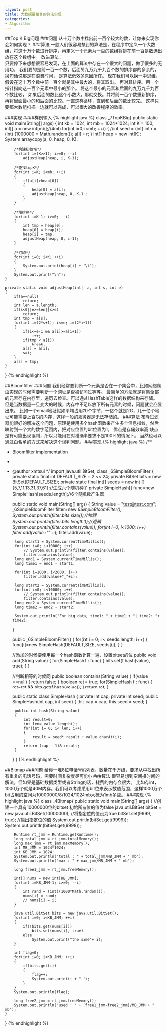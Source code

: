 ```yaml
---
layout: post
title: 大数据量相关的算法实现
categories:
- Algorithm
---
```


##Top K Big问题
###问题
从十万个数中找出前一百个较大的数，让你来实现你会如何实现？
###算法
一般人们很容易想到的算法是，在程序中定义一个大数组，将这十万个数进行排序，再定义一个元素为一百的数组将排在前一百是数选出放在这个数组中。
改进算法：  
只要停下来想想很容易发现，在上面的算法中存在一个很大的问题，做了很多的无用功，
我们要的是前一百一个数，后面的九万九千九百个数的排序都的多余的，换句话说那是在浪费时间，
是算法低效的原因所在。
现在我们可以换一中思维，假设在这十万个数中前一百个就是其中最大的，将其取出。
再对其排序。用一个指针指向这一百个元素中最小的那个。
将这个最小的元素和后面的九万九千九百个数比较，
如果后面的数比这个小数大，那就交换。并将前一百个数重新排序，
再将里面最小的和后面的比较。一直这样循环，直到和后面的数比较完。
这样只要都大数组扫描一边就可以完成，可以很大的改善程序的效率。

###实现
####样例输入
{% highlight java %}
class _7TopKBig{
	public static void main(String[] args)
	{
		int kb = 1024;
		int mb = 1024*1024;
		int K = 100;
		int[] a = new int[mb];//4mb
		for(int i=0; i<mb; ++i)
		{
			//int seed = (int) 
			int r = (int) (1000000 * Math.random());
			a[i] = r;
		}
		int[] heap = new int[K];
		System.arraycopy(a, 0, heap, 0, K);
		
		/*构建初始堆*/
		for(int i=(K>>1); i>=0; --i)
			adjustHeap(heap, i, K-1);

		/*查找topK*/
		for(int i=K; i<mb; ++i)
		{
			if(a[i]>heap[0])
			{
				heap[0] = a[i];
				adjustHeap(heap, 0, K-1);
			}
		}

		/*堆排序*/
		for(int i=K-1; i>=0; --i)
		{
			int tmp = heap[0];
			heap[0] = heap[i];
			heap[i] = tmp;
			adjustHeap(heap, 0, i-1);
		}

		/*打印*/
		for(int i=0; i<K; ++i)
		{
			System.out.print(heap[i] + "\t");
		}
		System.out.print("\n");
	}

	private static void adjustHeap(int[] a, int s, int e)
	{
		if(a==null)
			return;
		int len = a.length;
		if(s<0||e>=len||s>e)
			return;
		int tmp = a[s];
		for(int i=(2*s+1); i<=e; i=(2*i+1))
		{
			if(i<=e-1 && a[i]>=a[i+1])
				i++;
			if(tmp < a[i])
				break;
			a[s] = a[i];
			s=i;
		}
		a[s] = tmp;
	}
}
{% endhighlight %}

##Bloomfilter
###问题
我们经常要判断一个元素是否在一个集合中，比如网络爬虫实现的时候需要判断一个网址是否被访问过等等。
最简单的方法就是将集全部的元素存在内存里，遍历去检查。可以通过HashTable这样的数据结构来存储。
但是当数据量一旦变大的时候，内存中不足以放下所有元素的时候，问题就会凸显出来。
比如一个email地址假如平均占用20个字节，一亿个就是2G，几十亿个地址可能需要上百G的内存，这样一般的服务器是无法存储的。
###算法
布隆过滤器能很好的解决这个问题，原理是使用多个hash函数来产生多个信息指纹，然后映射到一个大的数字范围内，把对应位置的bit位置为1。
优点是存储效率高
缺点是有可能出现误判，所以只能用在对准确率要求不是100%的情况下。
当然也可以通过白名单的方式来解决这个误判问题。
###实现
{% highlight java %}
/**
 * Bloomfilter implementation
 * 
 * @author xmtsui
 */
import java.util.BitSet;
class _6SimpleBloomFilter
{
	private static final int DEFAULT_SIZE = 2 << 24;
	private BitSet bits = new BitSet(DEFAULT_SIZE);
	private static final int[] seeds = new int []{5,7,11,13,31,37,61};//生成六个随机种子
	private SimpleHash[] func=new SimpleHash[seeds.length];//6个随机数产生器

	public static void main(String[] args)
	{
		String value = "test@test.com";
		_6SimpleBloomFilter filter=new _6SimpleBloomFilter();
		System.out.println(filter.bits.size());//物理
		System.out.println(filter.bits.length());//逻辑
		System.out.println(filter.contains(value));
		for(int i=0; i<1000; i++)
			filter.add(value+"_"+i);
		filter.add(value);

		long start1 = System.currentTimeMillis();
		for(int i=0; i<10000; i++)
			// System.out.println(filter.contains(value));
			filter.contains(value);
		long end1 = System.currentTimeMillis();
		long time1 = end1 - start1;

		for(int i=1000; i<2000; i++)
			filter.add(value+"_"+i);

		long start2 = System.currentTimeMillis();
		for(int i=0; i<10000; i++)
			// System.out.println(filter.contains(value));
			filter.contains(value);
		long end2 = System.currentTimeMillis();
		long time2 = end2 - start2;

		System.out.println("For big data, time1: " + time1 + "| time2: "+ time2);	
	}

	public _6SimpleBloomFilter()
	{
		for(int i = 0; i < seeds.length; i++)
		{
			func[i]=new SimpleHash(DEFAULT_SIZE, seeds[i]);
		}
	} 

	//添加的时候要使用每一个hash函数计算一遍，设置bitset的位
	public void add(String value)
	{ 
		for(SimpleHash f : func)
		{
			bits.set(f.hash(value),  true);
		}
	} 

	//判断相等的时候同
	public boolean contains(String value)
	{ 
		if(value ==null)
		{
			return false;
		}
		boolean ret  = true;
		for(SimpleHash f : func)
		{
			ret=ret && bits.get(f.hash(value));
		}
		return  ret;
	} 

	public static class SimpleHash 
	{ 
		private int cap;
		private int seed;
		public SimpleHash(int cap, int seed)
		{
			this.cap = cap;
			this.seed = seed;
		}

		public int hash(String value)
		{ 
			int result=0;
			int len= value.length();
			for(int i= 0; i< len; i++)
			{
				result = seed* result + value.charAt(i);
			}
			return (cap - 1)& result;
		}
	}
}
{% endhighlight %}

##Bitmap
###问题
给你一堆8位电话号码列表，数量在千万级，要求从中找出所有重复的电话号码，需要时间复杂度尽可能小
###算法
很容易想到空间换时间的解法，但如果是基础数据类型或者String的话，耗费的内存会很大。
比如存int，1000万个就是40M内存。我们可以考虑采用bit位来表示数值范围，这样1000万个bit占用的空间为10000000/8/1024/1024mb大概为1mb多些。
###实现
{% highlight java %}
class _4Bitmap{
	public static void main(String[] args)
	{
		//创建一个具有10000000位的bitset 初始所有位的值为false
		java.util.BitSet bitSet = new java.util.BitSet(10000000);
		//将指定位的值设为true
		bitSet.set(9999, true);
		//输出指定位的值
		System.out.println(bitSet.get(9999));
		System.out.println(bitSet.get(9998));

		Runtime rt_jmm = Runtime.getRuntime();
		long total_jmm = rt_jmm.totalMemory();
		long max_jmm = rt_jmm.maxMemory();
		int MB_JMM = 1024*1024;
		int KB_JMM = 1024;
		System.out.println("total : " + total_jmm/MB_JMM + " mb");
		System.out.println("max : " + max_jmm/MB_JMM + " mb");

		long free1_jmm = rt_jmm.freeMemory();

		int[] nums = new int[KB_JMM];
		for(int i=KB_JMM-1; i>=0; --i)
		{
			int rand = (int)(1000*Math.random());
			nums[i] = rand;
			// nums[i] = i;
		}

		java.util.BitSet bits = new java.util.BitSet();
		for(int i=0; i<KB_JMM; ++i)
		{
			if(!bits.get(nums[i]))
				bits.set(nums[i], true);
			else
				System.out.print("the same"+ i);
		}

		int flag=0;
		for(int i=0; i<KB_JMM; ++i)
		{
			if(bits.get(i))
			{
				flag++;
				System.out.print(i + " ");
			}
		}
		System.out.println(flag);

		long free2_jmm = rt_jmm.freeMemory();
		System.out.println("used : " + (free1_jmm-free2_jmm)/MB_JMM + " mb");
	}
}
{% endhighlight %}